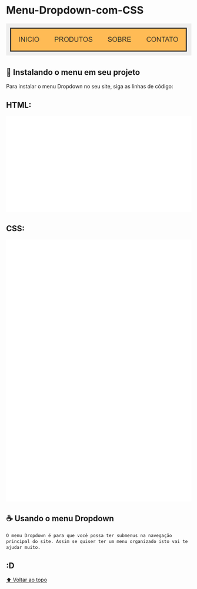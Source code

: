 # Menu-Dropdown-com-CSS

<img src="img/projeto.png" alt="exemplo imagem">

## 🚀 Instalando o menu em seu projeto

Para instalar o menu Dropdown no seu site, siga as linhas de código:

## HTML:
<img src="img/html.svg" alt="exemplo do código html">

## CSS:
<img src="img/css.svg" alt="exemplo do código css">


## ☕ Usando o menu Dropdown

```
O menu Dropdown é para que você possa ter submenus na navegação principal do site. Assim se quiser ter um menu organizado isto vai te ajudar muito.
```

## :D

[⬆ Voltar ao topo](#Menu-Dropdown-com-CSS)<br>